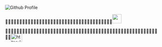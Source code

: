 ![Github Profile](https://user-images.githubusercontent.com/55754148/112754099-8715d500-9015-11eb-85d7-52754bed34c0.png)

<span>᲼᲼᲼᲼᲼᲼᲼᲼᲼᲼᲼᲼᲼᲼᲼᲼᲼᲼᲼᲼᲼᲼᲼᲼᲼᲼᲼᲼᲼᲼᲼᲼᲼᲼᲼᲼᲼᲼</span><a href="https://www.github.com/Twince" target="blank"><img src = "https://media.discordapp.net/attachments/465451394032336896/825710761376612372/program.png?width=1440&height=126" height="30"></a>

<span>᲼᲼᲼᲼᲼᲼᲼᲼᲼᲼᲼᲼᲼᲼᲼᲼᲼᲼᲼᲼᲼᲼᲼᲼᲼᲼᲼᲼᲼᲼᲼᲼᲼᲼᲼᲼᲼᲼᲼᲼᲼᲼᲼᲼᲼᲼᲼᲼᲼᲼᲼᲼᲼᲼᲼᲼</span><a href="https://discordapp.com/users/438962480060956675" target="blank"><img align="center" src="https://cdn.jsdelivr.net/npm/simple-icons@3.0.1/icons/discord.svg" alt="https://discordapp.com/users/438962480060956675" height="27" width="37" /></a>

